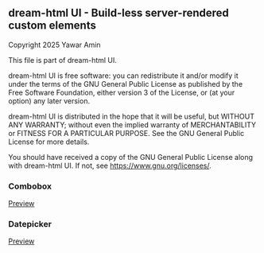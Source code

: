 ## dream-html UI - Build-less server-rendered custom elements

Copyright 2025 Yawar Amin

This file is part of dream-html UI.

dream-html UI is free software: you can redistribute it and/or modify it under
the terms of the GNU General Public License as published by the Free Software
Foundation, either version 3 of the License, or (at your option) any later
version.

dream-html UI is distributed in the hope that it will be useful, but WITHOUT
ANY WARRANTY; without even the implied warranty of MERCHANTABILITY or FITNESS
FOR A PARTICULAR PURPOSE. See the GNU General Public License for more details.

You should have received a copy of the GNU General Public License along with
dream-html UI. If not, see <https://www.gnu.org/licenses/>.

### Combobox

[Preview](/dh-combobox.html)

### Datepicker

[Preview](/dh-datepicker.html)
